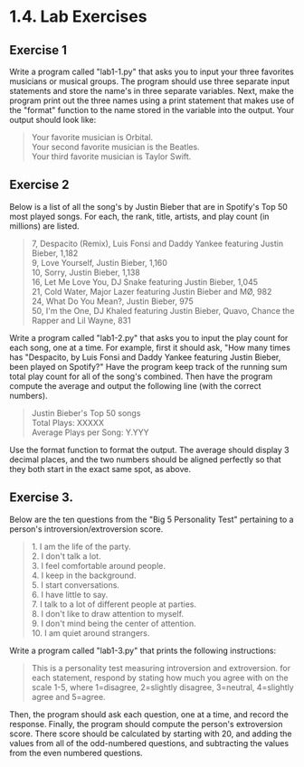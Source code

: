 # 1.4. Lab Exercises


## Exercise 1
Write a program called "lab1-1.py" that asks you to input your three favorites musicians or musical groups.
The program should use three separate input statements and store the name's in three separate variables.
Next, make the program print out the three names using a print statement that makes use of the "format" function to
the name stored in the variable into the output. Your output should look like:
> Your favorite musician is Orbital.<br>Your second favorite musician is the Beatles.<br>Your third favorite musician is Taylor Swift.


## Exercise 2
Below is a list of all the song's by Justin Bieber that are in Spotify's Top 50 most played songs.
For each, the rank, title, artists, and play count (in millions) are listed.

> 7, Despacito (Remix), Luis Fonsi and Daddy Yankee featuring Justin Bieber, 1,182<br>
9, Love Yourself, Justin Bieber, 1,160<br>
10, Sorry, Justin Bieber, 1,138<br>
16, Let Me Love You, DJ Snake featuring Justin Bieber, 1,045<br>
21, Cold Water, Major Lazer featuring Justin Bieber and MØ, 982<br>
24, What Do You Mean?, Justin Bieber, 975<br>
50, I'm the One, DJ Khaled featuring Justin Bieber, Quavo, Chance the Rapper and Lil Wayne, 831

Write a program called "lab1-2.py" that asks you to input the play count for each song, one at a time.
For example, first it should ask, "How many times has "Despacito, by Luis Fonsi and Daddy Yankee featuring Justin Bieber, been played on Spotify?"
Have the program keep track of the running sum total play count for all of the song's combined.
Then have the program compute the average and output the following line (with the correct numbers).
> Justin Bieber's Top 50 songs<br>Total Plays:             XXXXX<br>Average Plays per Song:  Y.YYY

Use the format function to format the output. The average should display 3 decimal places, and the two numbers should
be aligned perfectly so that they both start in the exact same spot, as above.

## Exercise 3.
Below are the ten questions from the "Big 5 Personality Test" pertaining to a person's introversion/extroversion score.
> 1\. I am the life of the party.<br>
2\. I don't talk a lot.<br>
3\. I feel comfortable around people.<br>
4\. I keep in the background.<br>
5\. I start conversations.<br>
6\. I have little to say.<br>
7\. I talk to a lot of different people at parties.<br>
8\. I don't like to draw attention to myself.<br>
9\. I don't mind being the center of attention.<br>
10\. I am quiet around strangers.

Write a program called "lab1-3.py" that prints the following instructions:
> This is a personality test measuring introversion and extroversion.
for each statement, respond by stating how much you agree with on the scale 1-5, 
>where 1=disagree, 2=slightly disagree, 3=neutral, 4=slightly agree and 5=agree.

Then, the program should ask each question, one at a time, and record the response.
Finally, the program should compute the person's extroversion score.
There score should be calculated by starting with 20, and adding the values from all of the odd-numbered
questions, and subtracting the values from the even numbered questions.